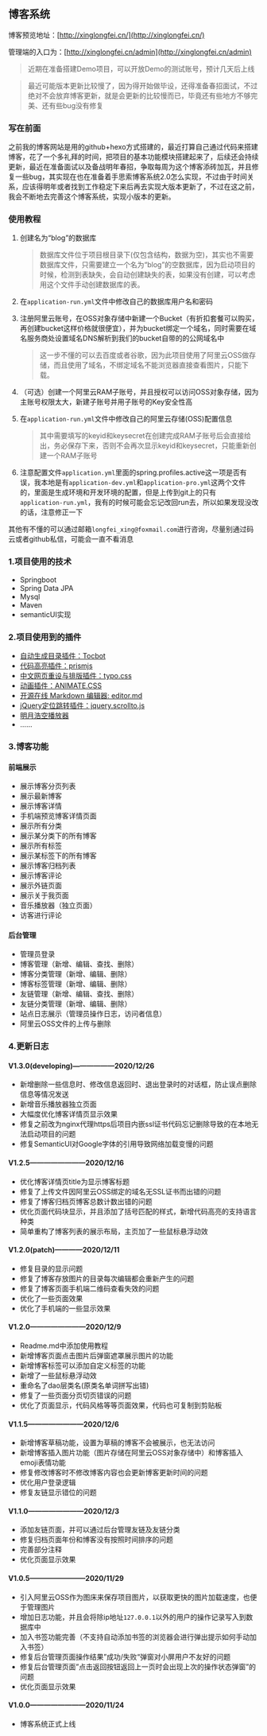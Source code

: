 ## 博客系统

博客预览地址：[http://xinglongfei.cn/](http://xinglongfei.cn/)

管理端的入口为：[http://xinglongfei.cn/admin](http://xinglongfei.cn/admin)
> 近期在准备搭建Demo项目，可以开放Demo的测试账号，预计几天后上线

> 最近可能版本更新比较慢了，因为得开始做毕设，还得准备春招面试，不过绝对不会放弃博客更新，就是会更新的比较慢而已，毕竟还有些地方不够完美、还有些bug没有修复

### 写在前面

之前我的博客网站是用的github+hexo方式搭建的，最近打算自己通过代码来搭建博客，花了一个多礼拜的时间，把项目的基本功能模块搭建起来了，后续还会持续更新，最近在准备面试以及备战明年春招，争取每周为这个博客添砖加瓦，并且修复一些bug，其实现在也在准备着手思索博客系统2.0怎么实现，不过由于时间关系，应该得明年或者找到工作稳定下来后再去实现大版本更新了，不过在这之前，我会不断地去完善这个博客系统，实现小版本的更新。

### 使用教程
1. 创建名为“blog”的数据库
    
    > 数据库文件位于项目根目录下(仅包含结构，数据为空)，其实也不需要数据库文件，只需要建立一个名为“blog”的空数据库，因为启动项目的时候，检测到表缺失，会自动创建缺失的表，如果没有创建，可以考虑用这个文件手动创建数据库的表。
2. 在`application-run.yml`文件中修改自己的数据库用户名和密码
3. 注册阿里云账号，在OSS对象存储中新建一个Bucket（有折扣套餐可以购买，再创建bucket这样价格就很便宜），并为bucket绑定一个域名，同时需要在域名服务商处设置域名DNS解析到我们的bucket自带的的公网域名中
    
    > 这一步不懂的可以去百度或者谷歌，因为此项目使用了阿里云OSS做存储，而且使用了域名，不绑定域名不能浏览器直接查看图片，只能下载。
4. （可选）创建一个阿里云RAM子账号，并且授权可以访问OSS对象存储，因为主账号权限太大，新建子账号并用子账号的Key安全性高
5. 在`application-run.yml`文件中修改自己的阿里云存储(OSS)配置信息   
    
    > 其中需要填写的keyid和keysecret在创建完成RAM子账号后会直接给出，务必保存下来，否则不会再次显示keyid和keysecret，只能重新创建一个RAM子账号
6. 注意配置文件`application.yml`里面的spring.profiles.active这一项是否有误，我本地是有`application-dev.yml`和`application-pro.yml`这两个文件的，里面是生成环境和开发环境的配置，但是上传到git上的只有`application-run.yml`，我有的时候可能会忘记改回run去，所以如果发现没改的话，注意修正一下

其他有不懂的可以通过邮箱`longfei_xing@foxmail.com`进行咨询，尽量别通过码云或者github私信，可能会一直不看消息




### 1.项目使用的技术
* Springboot
* Spring Data JPA
* Mysql
* Maven
* semanticUI实现


### 2.项目使用到的插件
* [自动生成目录插件：Tocbot](https://tscanlin.github.io/tocbot/)
* [代码高亮插件：prismjs](https://prismjs.com/)
* [中文网页重设与排版插件：typo.css](https://typo.sofi.sh/)
* [动画插件：ANIMATE.CSS](http://www.animate.net.cn/)
* [开源在线 Markdown 编辑器: editor.md](https://pandao.github.io/editor.md/)
* [jQuery定位跳转插件：jquery.scrollto.js](https://github.com/flesler/jquery.scrollTo)
* [明月浩空播放器](https://myhkw.cn/)
* ……

### 3.博客功能
#### 前端展示
* 展示博客分页列表
* 展示最新博客
* 展示博客详情
* 手机端预览博客详情页面
* 展示所有分类
* 展示某分类下的所有博客
* 展示所有标签
* 展示某标签下的所有博客
* 展示博客归档列表
* 展示博客评论
* 展示外链页面
* 展示关于我页面
* 音乐播放器（独立页面）
* 访客进行评论

#### 后台管理
* 管理员登录
* 博客管理（新增、编辑、查找、删除）
* 博客分类管理（新增、编辑、删除）
* 博客标签管理（新增、编辑、删除）
* 友链管理（新增、编辑、查找、删除）
* 友链分类管理（新增、编辑、删除）
* 站点日志展示（管理员操作日志，访问者信息）
* 阿里云OSS文件的上传与删除


### 4.更新日志
#### **V1.3.0(developing)——————2020/12/26**
* 新增删除一些信息时、修改信息返回时、退出登录时的对话框，防止误点删除信息等情况发送
* 新增音乐播放器独立页面 
* 大幅度优化博客详情页显示效果
* 修复之前改为nginx代理https后项目内嵌ssl证书代码忘记删除导致的在本地无法启动项目的问题
* 修复SemanticUI对Google字体的引用导致网络加载变慢的问题

#### **V1.2.5————————2020/12/16**
* 优化博客详情页title为显示博客标题
* 修复了上传文件因阿里云OSS绑定的域名无SSL证书而出错的问题
* 修复了博客归档页博客总数计数出错的问题
* 优化页面代码块显示，并且添加了括号匹配的样式，新增代码高亮的支持语言种类
* 简单重构了博客列表的展示布局，主页加了一些鼠标悬浮动效

#### **V1.2.0(patch)————2020/12/11**
* 修复目录的显示问题
* 修复了博客存放图片的目录每次编辑都会重新产生的问题
* 修复了博客页面手机端二维码查看失效的问题
* 优化了一些页面效果
* 优化了手机端的一些显示效果

#### **V1.2.0————————2020/12/9**
* Readme.md中添加使用教程
* 新增博客页面点击图片后弹窗遮罩展示图片的功能
* 新增博客标签可以添加自定义标签的功能
* 新增了一些鼠标悬浮动效
* 重命名了dao层类名(原类名单词拼写出错)
* 修复了一些页面分页切页错误的问题
* 优化了页面显示，代码风格等等页面效果，代码也可复制到剪贴板

#### **V1.1.5————————2020/12/6**
* 新增博客草稿功能，设置为草稿的博客不会被展示，也无法访问
* 新增博客插入图片功能（图片存储在阿里云OSS对象存储中）和博客插入emoji表情功能
* 修复修改博客时不修改博客内容也会更新博客更新时间的问题
* 优化用户登录逻辑
* 修复友链显示错位的问题

#### **V1.1.0————————2020/12/3**
* 添加友链页面，并可以通过后台管理友链及友链分类
* 修复归档页面年份和博客没有按照时间排序的问题
* 完善部分注释
* 优化页面显示效果

#### **V1.0.5————————2020/11/29**
* 引入阿里云OSS作为图床来保存项目图片，以获取更快的图片加载速度，也便于管理图片
* 增加日志功能，并且会将除ip地址`127.0.0.1`以外的用户的操作记录写入到数据库中
* 加入书签功能完善（不支持自动添加书签的浏览器会进行弹出提示如何手动加入书签）
* 修复后台管理页面操作结果”成功/失败“弹窗对小屏用户不友好的问题
* 修复后台管理页面”点击返回按钮返回上一页时会出现上次的操作状态弹窗”的问题
* 优化页面显示效果

####  **V1.0.0————————2020/11/24**
* 博客系统正式上线

